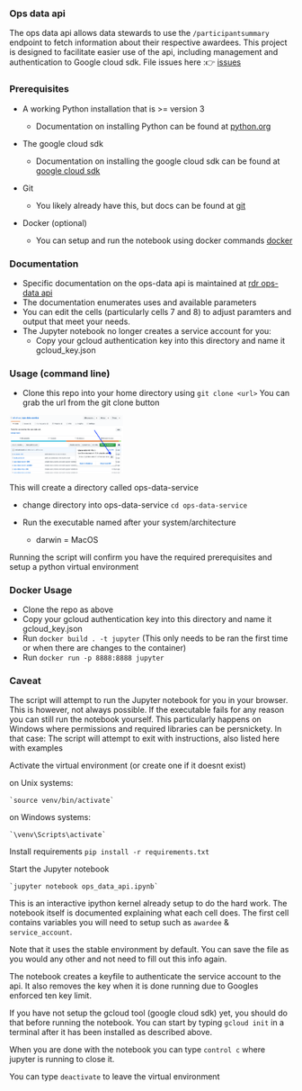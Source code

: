 ### Ops data api
The ops data api allows data stewards to use the `/participantsummary` endpoint to fetch information about their respective awardees.
This project is designed to facilitate easier use of the api, including management and authentication to Google cloud sdk.
File issues here :👉 [issues](https://github.com/all-of-us/ops-data-service/issues)

### Prerequisites
* A working Python installation that is >= version 3
	* Documentation on installing Python can be found at [python.org](https://www.python.org/downloads/) 

* The google cloud sdk
	* Documentation on installing the google cloud sdk can be found at [google cloud sdk](https://cloud.google.com/sdk/install) 	

* Git
	* You likely already have this, but docs can be found at [git](https://git-scm.com/book/en/v2/Getting-Started-Installing-Git)
* Docker (optional)
	* You can setup and run the notebook using docker commands [docker](https://www.docker.com)

### Documentation
* Specific documentation on the ops-data api is maintained at [rdr ops-data api](https://github.com/all-of-us/raw-data-repository/blob/master/opsdataAPI.md)
* The documentation enumerates uses and available parameters
* You can edit the cells (particularly cells 7 and 8) to adjust paramters and output that meet your needs.
* The Jupyter notebook no longer creates a service account for you:
    * Copy your gcloud authentication key into this directory and name it gcloud_key.json

### Usage (command line)
* Clone this repo into your home directory using `git clone <url>`
    You can grab the url from the git clone button


<img src="assets/git_clone.png" width=40%>

This will create a directory called ops-data-service
* change directory into ops-data-service
     `cd ops-data-service` 

* Run the executable named after your system/architecture
	* darwin = MacOS

Running the script will confirm you have the required prerequisites and setup a python virtual environment

### Docker Usage
* Clone the repo as above
* Copy your gcloud authentication key into this directory and name it gcloud_key.json
* Run `docker build . -t jupyter` (This only needs to be ran the first time or when there are changes to the container)
* Run `docker run -p 8888:8888 jupyter`

### Caveat
The script will attempt to run the Jupyter notebook for you in your browser. This is however, not always possible.
If the executable fails for any reason you can still run the notebook yourself. 
This particularly happens on Windows where permissions and required libraries can be persnickety.
In that case:
The script will attempt to exit with instructions, also listed here with examples

Activate the virtual environment (or create one if it doesnt exist)

on Unix systems:

	`source venv/bin/activate`
	
on Windows systems:

	`\venv\Scripts\activate`

Install requirements
	`pip install -r requirements.txt`

Start the Jupyter notebook

	`jupyter notebook ops_data_api.ipynb`

This is an interactive ipython kernel already setup to do the hard work.
The notebook itself is documented explaining what each cell does.
The first cell contains variables you will need to setup such as `awardee` & `service_account`.

Note that it uses the stable environment by default.
You can save the file as you would any other and not need to fill out this info again.

The notebook creates a keyfile to authenticate the service account to the api.
It also removes the key when it is done running due to Googles enforced ten key limit.

If you have not setup the gcloud tool (google cloud sdk) yet, you should do that before running the notebook.
You can start by typing `gcloud init` in a terminal after it has been installed as described above.

When you are done with the notebook you can type `control c` where jupyter is running to close it.

You can type `deactivate` to leave the virtual environment
